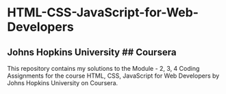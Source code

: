 # HTML-CSS-JavaScript-for-Web-Developers
## Johns Hopkins University  ## Coursera

This repository contains my solutions to the Module - 2, 3, 4 Coding Assignments for the course HTML, CSS, JavaScript for Web Developers by Johns Hopkins University on Coursera.

